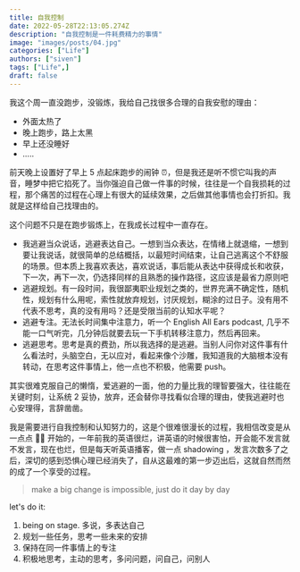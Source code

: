 ```yaml
---
title: 自我控制
date: 2022-05-28T22:13:05.274Z
description: "自我控制是一件耗费精力的事情"
image: "images/posts/04.jpg"
categories: ["Life"]
authors: ["siven"]
tags: ["Life",]
draft: false
---
```


我这个周一直没跑步，没锻炼，我给自己找很多合理的自我安慰的理由：

- 外面太热了
- 晚上跑步，路上太黑
- 早上还没睡好
- .....

前天晚上设置好了早上 5 点起床跑步的闹钟 ⏰，但是我还是听不惯它叫我的声音，睡梦中把它掐死了。当你强迫自己做一件事的时候，往往是一个自我损耗的过程，那个痛苦的过程在心理上有很大的延续效果，之后做其他事情也会打折扣。我就是这样给自己找理由的。

这个问题不只是在跑步锻炼上，在我成长过程中一直存在。

- 我逃避当众说话，逃避表达自己。一想到当众表达，在情绪上就退缩，一想到要让我说话，就很简单的总结概括，以最短时间结束，让自己逃离这个不舒服的场景。但本质上我喜欢表达，喜欢说话，事后能从表达中获得成长和收获，下一次，再下一次，仍选择同样的且熟悉的操作路径，这应该是最省力原则吧
- 逃避规划。有一段时间，我很鄙夷职业规划之类的，世界充满不确定性，随机性，规划有什么用呢，索性就放弃规划，讨厌规划，糊涂的过日子。没有用不代表不思考，真的没有用吗？还是受限当前的认知水平呢？
- 逃避专注。无法长时间集中注意力，听一个 English All Ears podcast, 几乎不能一口气听完，几分钟后就要去玩一下手机转移注意力，然后再回来。
- 逃避思考。思考是真的费劲，所以我选择的是逃避。当别人问你对这件事有什么看法时，头脑空白，无以应对，看起来像个沙雕，我知道我的大脑根本没有转动，在思考这件事情上，他一点也不积极，他需要 push。

其实很难克服自己的懒惰，爱逃避的一面，他的力量比我的理智要强大，往往能在关键时刻，让系统 2 妥协，放弃，还会替你寻找看似合理的理由，使我逃避时也心安理得，言辞凿凿。

我是需要进行自我控制和认知努力的，这是个很难很漫长的过程，我相信改变是从一点点 🤏🏻 开始的，一年前我的英语很烂，讲英语的时候很害怕，开会能不发言就不发言，现在也烂，但是每天听英语播客，做一点 shadowing ，发言次数多了之后，深切的感到恐惧心理已经消失了，自从这最难的第一步迈出后，这就自然而然的成了一个享受的过程。

> make a big change is impossible, just do it day by day

let's do it:

1. being on stage. 多说，多表达自己
2. 规划一些任务，思考一些未来的安排
3. 保持在同一件事情上的专注
4. 积极地思考，主动的思考，多问问题，问自己，问别人
